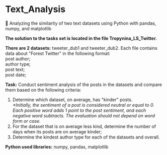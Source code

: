 # Text_Analysis
💬 Analyzing the similarity of two text datasets using Python with pandas, numpy, and matplotlib

**The solution to the tasks set is located in the file Tropynina_LS_Twitter.**

**There are 2 datasets:** tweeter_dub1 and tweeter_dub2.
Each file contains data about "Forest Twitter" in the following format:\
post author;\
author type;\
post text;\
post date;

**Task:** Conduct sentiment analysis of the posts in the datasets and compare them based on the following criteria:
1. Determine which dataset, on average, has "kinder" posts.\
_*Initially, the sentiment of a post is considered neutral or equal to 0. Each positive word adds 1 point to the post sentiment, and each negative word subtracts. The evaluation should not depend on word form or case._
2. For the dataset that is on average less kind, determine the number of days when its posts are on average kinder;
3. Determine the kindest author type for each of the datasets and overall.

**Python used libraries:** numpy, pandas, matplotlib
